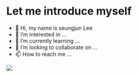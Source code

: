 # Let me introduce myself
- 👋 Hi, my name is seungjun Lee
- 👀 I’m interested in ...
- 🌱 I’m currently learning ...
- 💞️ I’m looking to collaborate on ...
- 📫 How to reach me ...

<img src="https://img.shields.io/badge/Android-3DDC84?style=flat-square&logo=Android&logoColor=white"/>
